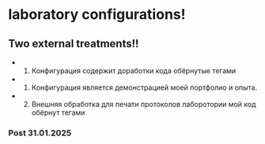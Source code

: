 # laboratory configurations!
## Two external treatments!!
* 1. Конфигурация содержит доработки кода обёрнутые тегами
* 1. Конфигурация является демонстрацией моей портфолио и опыта.
* 2. Внешняя обработка для печати протоколов лаборотории мой код обёрнут тегами 
### Post 31.01.2025
